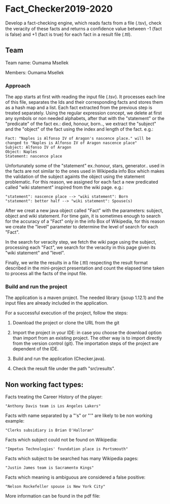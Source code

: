 # Fact_Checker2019-2020

Develop a fact-checking engine, which reads facts from a file (.tsv), check the veracity of these facts and returns a conﬁdence value between -1 (fact is false) and +1 (fact is true) for each fact in a result file (.ttl).

## Team
Team name: Oumama Msellek

Members: Oumama Msellek

### Approach

The app starts at first with reading the input file (.tsv). It processes each line of this file, separates the Ids and their corresponding facts and stores them as a hash map and a list.
Each fact extracted from the previous step is treated separately. Using the regular expression concept, we delete at first any symbols or non needed alphabets, after that with the "statement" or the "predicate" of the fact ex.: died, honour, born.., we extract the "subject" and the "object" of the fact using the index and length of the fact.
e.g.:
```
Fact: "Naples is Alfonso IV of Aragon's nascence place." will be changed to "Naples is Alfonso IV of Aragon nascence place"
Subject: Alfonso IV of Aragon
Object: Naples
Statement: nascence place
```
Unfortunately some of the "statement" ex.:honour, stars, generator.. used in the facts are not similar to the ones used in Wikipedia info Box which makes the validation of the subject againts the object using the statement problematic. For this reason, we assigned for each fact a new predicated called "wiki statement" inspired from the wiki page.
e.g.:
```
"statement": nascence place --> "wiki statement": Born
"statement": better half --> "wiki statement": Spouse(s)
```
After we creat a new java object called "Fact" with the parameters: subject, object and wiki statement. For time gain, it is sometimes enough to search for the accuracy of a "Fact" only in the info Box of Wikipedia, for this reason we create the "level" parameter to determine the level of search for each "Fact". 

In the search for veracity step, we fetch the wiki page using the subject, processing each "Fact", we search for the veracity in this page given its "wiki statement" and "level". 

Finally, we write the results in a file (.ttl) respecting the result format described in the mini-project presentation and count the elapsed time taken to process all the facts of the input file.
### Build and run the project

The application is a maven project. The needed library (jsoup 1.12.1) and the input files are already included in the application.

For a successful execution of the project, follow the steps:

1. Download the project or clone the URL from the git 

2. Import the project in your IDE: in case you choose the download option than import from an existing project. The other way is to
   import directly from the version control (git). The importation steps of the project are dependent of the IDE.

3. Build and run the application (Checker.java).

4. Check the result file under the path "src\results". 

## Non working fact types:

Facts treating the Career History of the player:
```
"Anthony Davis team is Los Angeles Lakers"
```
Facts with name separated by a "'s" or "'" are likely to be non working example:
```
"Clerks subsidiary is Brian O'Halloran"
```
Facts which subject could not be found on Wikipedia:
```
"Impetus Technologies' foundation place is Portsmouth" 
```
Facts which subject to be searched has many Wikipedia pages:
```
"Justin James team is Sacramento Kings" 
```
Facts which meaning is ambiguous are considered a false positive:
```
"Nelson Rockefeller spouse is New York City"

```

More information can be found in the pdf file:
